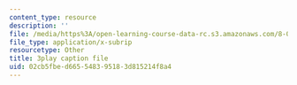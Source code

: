 ```yaml
---
content_type: resource
description: ''
file: /media/https%3A/open-learning-course-data-rc.s3.amazonaws.com/8-03sc-physics-iii-vibrations-and-waves-fall-2016/02cb5fbed665548395183d815214f8a4_Ahv7Akj2xs4.vtt
file_type: application/x-subrip
resourcetype: Other
title: 3play caption file
uid: 02cb5fbe-d665-5483-9518-3d815214f8a4
---
```

